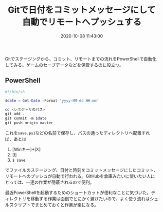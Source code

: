 ﻿---
title: Gitで日付をコミットメッセージにして自動でリモートへプッシュする
date: 2020-10-08 11:43:00
post_id: 724hxi
categories:
  - Web
  - その他
tags:
  - Git
  - PowerShell
---

Gitでステージングから、コミット、リモートまでの流れをPowerShellで自動化してみる。ゲームのセーブデータなどを保管するのに役立つ。

<!-- more -->

## PowerShell

```powershell
#!/bin/sh

$date = Get-Date -Format "yyyy-MM-dd HH:mm"

cd <レポジトリのパス>
git add .
git commit -m $date
git push origin master
```

これを`save.ps1`などの名前で保存し、パスの通ったディレクトリへ配置すれば、あとは

1. [Winキー]+[X]
2. [I]
3. `$ save`

でファイルのステージング、日付と時刻をコミットメッセージにしたコミット、リモートへのプッシュが自動で行われる。GitHubを倉庫みたいに使いたい人にとっては、一連の作業が隠蔽されるので便利。

最近PowerShellを起動するためのショートカットが便利なことに気づいた。ディレクトリを移動する作業は面倒でとにかく避けたいので、よく使う流れはシェルスクリプトでまとめておくと作業が楽になる。
